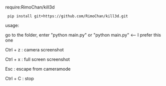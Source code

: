 require:RimoChan/kill3d

     pip install git+https://github.com/RimoChan/kill3d.git
  
usage:


  go to the folder, enter "python main.py" or "python main.py" <-- I prefer this one
  
  Ctrl + z : camera screenshot
  
  Ctrl + x : full screen screenshot
  
  Esc : escape from cameramode
  
  Ctrl + C : stop
